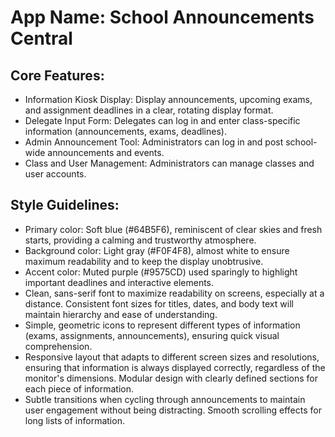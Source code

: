 # **App Name**: School Announcements Central

## Core Features:

- Information Kiosk Display: Display announcements, upcoming exams, and assignment deadlines in a clear, rotating display format.
- Delegate Input Form: Delegates can log in and enter class-specific information (announcements, exams, deadlines).
- Admin Announcement Tool: Administrators can log in and post school-wide announcements and events.
- Class and User Management: Administrators can manage classes and user accounts.

## Style Guidelines:

- Primary color: Soft blue (#64B5F6), reminiscent of clear skies and fresh starts, providing a calming and trustworthy atmosphere.
- Background color: Light gray (#F0F4F8), almost white to ensure maximum readability and to keep the display unobtrusive.
- Accent color: Muted purple (#9575CD) used sparingly to highlight important deadlines and interactive elements.
- Clean, sans-serif font to maximize readability on screens, especially at a distance. Consistent font sizes for titles, dates, and body text will maintain hierarchy and ease of understanding.
- Simple, geometric icons to represent different types of information (exams, assignments, announcements), ensuring quick visual comprehension.
- Responsive layout that adapts to different screen sizes and resolutions, ensuring that information is always displayed correctly, regardless of the monitor's dimensions. Modular design with clearly defined sections for each piece of information.
- Subtle transitions when cycling through announcements to maintain user engagement without being distracting. Smooth scrolling effects for long lists of information.